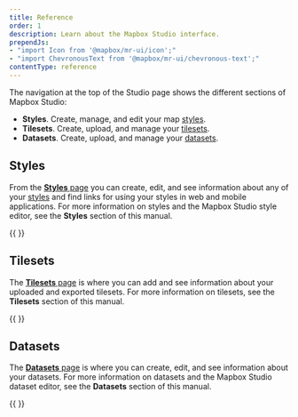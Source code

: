 ```yaml
---
title: Reference
order: 1
description: Learn about the Mapbox Studio interface.
prependJs:
- "import Icon from '@mapbox/mr-ui/icon';"
- "import ChevronousText from '@mapbox/mr-ui/chevronous-text';"
contentType: reference
---
```


The navigation at the top of the Studio page shows the different sections of Mapbox Studio:

- **Styles**. Create, manage, and edit your map [styles](/studio-manual/reference/styles/).
- **Tilesets**. Create, upload, and manage your [tilesets](/studio-manual/reference/tilesets/).
- **Datasets**. Create, upload, and manage your [datasets](/studio-manual/reference/datasets/).


## Styles

From the [**Styles** page](https://www.mapbox.com/studio/styles) you can create, edit, and see information about any of your [styles](https://www.mapbox.com/help/define-style) and find links for using your styles in web and mobile applications. For more information on styles and the Mapbox Studio style editor, see the **Styles** section of this manual.

{{
  <a href='/studio-manual/reference/styles/' className="unprose txt-bold link">
    <ChevronousText text="Read about styles" />
  </a>
}}

## Tilesets

The [**Tilesets** page](https://www.mapbox.com/studio/tilesets) is where you can add and see information about your uploaded and exported tilesets. For more information on tilesets, see the **Tilesets** section of this manual.

{{
  <a href='/studio-manual/reference/tilesets/' className="unprose txt-bold link">
    <ChevronousText text="Read about tilesets" />
  </a>
}}

## Datasets

The [**Datasets** page](https://www.mapbox.com/studio/datasets) is where you can create, edit, and see information about your datasets. For more information on datasets and the Mapbox Studio dataset editor, see the **Datasets** section of this manual.

{{
  <a href='/studio-manual/reference/datasets/' className="unprose txt-bold link">
    <ChevronousText text="Read about datasets" />
  </a>
}}

